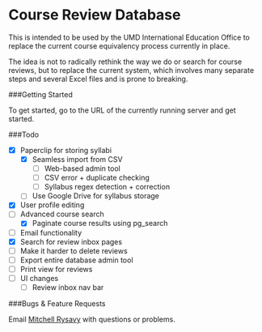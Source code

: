 Course Review Database
======================

This is intended to be used by the UMD International Education Office to replace the current course equivalency process currently in place.

The idea is not to radically rethink the way we do or search for course reviews, but to replace the current system, which involves many separate steps and several Excel files and is prone to breaking.

###Getting Started

To get started, go to the URL of the currently running server and get started.

###Todo

- [x] Paperclip for storing syllabi
    - [x] Seamless import from CSV
        - [ ] Web-based admin tool
        - [ ] CSV error + duplicate checking
        - [ ] Syllabus regex detection + correction
    - [ ] Use Google Drive for syllabus storage
- [x] User profile editing
- [ ] Advanced course search
    - [x] Paginate course results using pg_search
- [ ] Email functionality
- [x] Search for review inbox pages
- [ ] Make it harder to delete reviews
- [ ] Export entire database admin tool
- [ ] Print view for reviews
- [ ] UI changes
    - [ ] Review inbox nav bar

###Bugs & Feature Requests

Email [Mitchell Rysavy](mailto:rysau001@d.umn.edu) with questions or problems.
